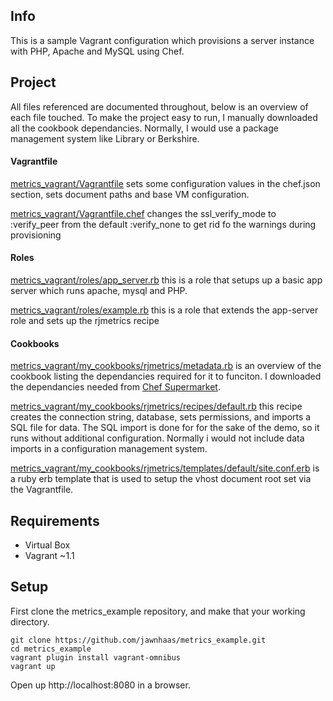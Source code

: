 ## Info ##
This is a sample Vagrant configuration which provisions a server instance with PHP, Apache and MySQL using Chef.

## Project ##
All files referenced are documented throughout, below is an overview of each file touched. To make the project easy to run, I manually downloaded all the cookbook dependancies. Normally, I would use a package management system like Library or Berkshire. 

#### Vagrantfile ####
[metrics_vagrant/Vagrantfile](https://github.com/jawnhaas/metrics_vagrant/blob/master/Vagrantfile)
sets some configuration values in the chef.json section, sets document paths and base VM configuration.

[metrics_vagrant/Vagrantfile.chef](https://github.com/jawnhaas/metrics_vagrant/blob/master/Vagrantfile.chef)
changes the ssl_verify_mode to :verify_peer from the default :verify_none to get rid fo the warnings during provisioning

#### Roles ####
[metrics_vagrant/roles/app_server.rb](https://github.com/jawnhaas/metrics_vagrant/blob/master/roles/app_server.rb)
this is a role that setups up a basic app server which runs apache, mysql and PHP.

[metrics_vagrant/roles/example.rb](https://github.com/jawnhaas/metrics_vagrant/blob/master/roles/example.rb)
this is a role that extends the app-server role and sets up the rjmetrics recipe

#### Cookbooks ####
[metrics_vagrant/my_cookbooks/rjmetrics/metadata.rb](https://github.com/jawnhaas/metrics_vagrant/blob/master/my_cookbooks/rjmetrics/metadata.rb)
is an overview of the cookbook listing the dependancies required for it to funciton. I downloaded the dependancies needed from [Chef Supermarket](https://community.opscode.com/cookbooks).

[metrics_vagrant/my_cookbooks/rjmetrics/recipes/default.rb](https://github.com/jawnhaas/metrics_vagrant/blob/master/my_cookbooks/rjmetrics/recipes/default.rb)
this recipe creates the connection string, database, sets permissions, and imports a SQL file for data. The SQL import is done for for the sake of the demo, so it runs without additional configuration. Normally i would not include data imports in a configuration management system.

[metrics_vagrant/my_cookbooks/rjmetrics/templates/default/site.conf.erb](https://github.com/jawnhaas/metrics_vagrant/blob/master/my_cookbooks/rjmetrics/templates/default/site.conf.erb)
is a ruby erb template that is used to setup the vhost document root set via the Vagrantfile.

## Requirements ##
- Virtual Box
- Vagrant ~1.1

## Setup ##
First clone the metrics_example repository, and make that your working directory.

	git clone https://github.com/jawnhaas/metrics_example.git
    cd metrics_example
    vagrant plugin install vagrant-omnibus
    vagrant up

Open up http://localhost:8080 in a browser.
